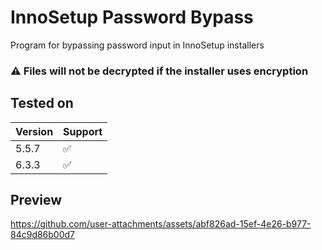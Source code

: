﻿# InnoSetup Password Bypass
Program for bypassing password input in InnoSetup installers

### ⚠  Files will not be decrypted if the installer uses encryption

## Tested on
| Version | Support |
| ------ | ------ |
| 5.5.7 | ✅|
| 6.3.3 | ✅|

## Preview
https://github.com/user-attachments/assets/abf826ad-15ef-4e26-b977-84c9d86b00d7



